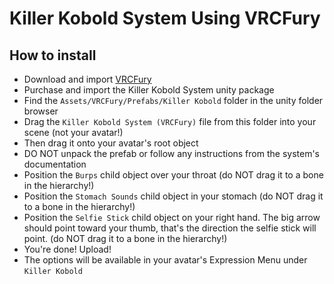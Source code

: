 Killer Kobold System Using VRCFury
==

## How to install
* Download and import [VRCFury](https://vrcfury.com/download)
* Purchase and import the Killer Kobold System unity package
* Find the `Assets/VRCFury/Prefabs/Killer Kobold` folder in the unity folder browser
* Drag the `Killer Kobold System (VRCFury)` file from this folder into your scene (not your avatar!)
* Then drag it onto your avatar's root object
* DO NOT unpack the prefab or follow any instructions from the system's documentation
* Position the `Burps` child object over your throat (do NOT drag it to a bone in the hierarchy!)
* Position the `Stomach Sounds` child object in your stomach (do NOT drag it to a bone in the hierarchy!)
* Position the `Selfie Stick` child object on your right hand. The big arrow should point toward your thumb, that's the direction the selfie stick will point. (do NOT drag it to a bone in the hierarchy!)
* You're done! Upload!
* The options will be available in your avatar's Expression Menu under `Killer Kobold`
